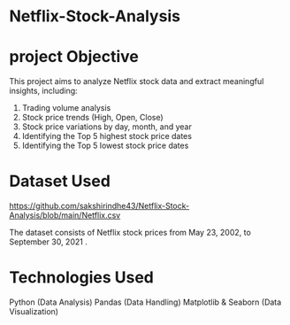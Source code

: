 # Netflix-Stock-Analysis
#  project Objective

This project aims to analyze Netflix stock data and extract meaningful insights, including:
1. Trading volume analysis 
2. Stock price trends (High, Open, Close) 
3. Stock price variations by day, month, and year 
4. Identifying the Top 5 highest stock price dates 
5. Identifying the Top 5 lowest stock price dates

#  Dataset Used
https://github.com/sakshirindhe43/Netflix-Stock-Analysis/blob/main/Netflix.csv

The dataset consists of Netflix stock prices from May 23, 2002, to September 30, 2021 .

#  Technologies Used
Python (Data Analysis)
Pandas (Data Handling)
Matplotlib & Seaborn (Data Visualization)

